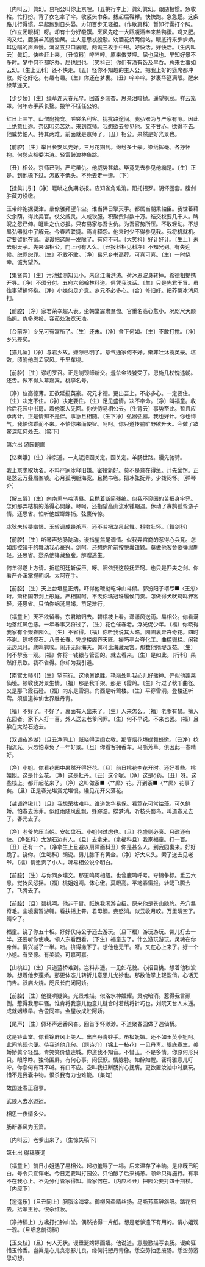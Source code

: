 <!-- { "loadSidebar": true } -->
〔内叫云〕眞幻。易相公叫你上京哩。〔丑挑行李上〕眞幻眞幻。跟随极惯。急收拾。忙打扮。背了衣包拿了伞。收紧头巾条。拔起后鞋襻。快快跑。急急趱。这条路儿行得惯。早起跑到日头晏。方知百步无轻担。〔作歇肩科〕暂卸行囊打个盹。〔作立闭眼科〕呀。却有十分好殽馔。烹风先吃一大瓯嗄酒奉来盐鸭蛋。鸡又肥。肉又烂。鹿脯羊羔酱油蘸。主人意思忒殷懃。劝酒花娇两傍站。眼底行来步步娇。耳边唱的声声慢。满盆五只口裏喊。两谎三枚手中甩。好快活。好快活。〔生内叫云〕眞幻。快些赶上来。〔丑惊科〕啐啐啐。原来做梦哩。屈也屈也。早知好景不多时。梦中何不都吃办。屈也屈也。〔笑科丑〕你们有酒有饭及早呑。总来世事如云幻。〔生上见科〕还不快走。〔丑〕怪你不知趣的主人公。把我上好的筵席都冲散。好吃好吃。有趣有趣。〔生〕你还在梦裏。〔丑〕啐啐啐。梦裏华筵满眼。醒来绿草连天。 

【步步娇】〔生〕绿草连天春光早。回首乡闾杳。思亲泪暗抛。遥望枫宸。祥云笼罩。何年赤手系长鳌。投竿不枉任公钓。

红日上三竿。山僧尙掩龛。嗟嗟名利客。扰扰路途间。我弘器为与严家有隙。因此上绝意仕途。奈因叩弟苦劝。来到京师。我想欲去参见他。又不甘心。欲得不去。他威势怕人。持其两难。前面就是京师了。〔丑〕相公。果然是好光景也。 

【前腔】〔生〕举目长安风光好。三月花期到。纷纷多士豪。染纸挥毫。各抒怀抱。何愁点额委洪涛。轻雷鼓浪神鱼跳。

〔丑〕相公。京师已到。严宅虽仇。他威势甚焰。毕竟先去参见他纔是。〔生〕正是。到他檐下过。怎敢不低头。不免去走一遭。〔下〕 

【挂眞儿引】〔净〕睚眦之仇期必报。应知雀角难消。阳托招罗。阴怀圈套。腹剑胜藏刀设缴。

玉带绯袍据要津。羣僚雅拜望车尘。谁当捧日擎天手。都属当朝秉轴臣。我世蕃藉父余荫。得此美官。仗父威灵。人咸钦服。积聚赀财数十万。结交权要几千人。睥睨之怨已伸。睚眦之仇必报。只有易家与吾世仇。为吾官势所压。不敢轻动。不想易弘器就中了解元。今春若联捷。焉肯释怨。他来时少不得参见我。我将机就机。定要留他在家。谩谩把这厮一发除了。有何不可。〔大笑科〕好计好计。〔生上〕未去朝天子。先来谒相公。门上可有人么。〔丑报科相见科净〕不知兄到。有失迎候。恕罪恕罪。〔生〕不敢不敢。〔净〕易兄乡书高荐。可喜可喜。〔生〕一时侥幸。诚为望外。 

【集贤宾】〔生〕污池蛙测知见小。未窥江海洪涛。荷沐恩波身转掉。希德相提携开导。〔净〕不须分付。五府六部翰林科道。俱凭我说话。〔生〕只是先君干冒。虽往事望捐怀抱。〔净〕小嫌何足介意。乡兄不必多心。〔合〕修旧好。把芥蔕冰消风扫。

【前腔】〔净〕家君荣幸超人表。坐朝堂震肃羣僚。官重名高心愈小。况咫尺天颜临照。仇多恩报。容茹处海宽天浩。

〔合前净〕乡兄可有寓所了。〔生〕还未。〔净〕舍下何如。〔生〕不敢打搅。〔净〕乡兄差矣。 

【猫儿坠】〔净〕与君乡故。嫌隙已明了。意气通家何不好。惭非吐沐揽英豪。堪效。须附他剧孟家风。千里车绕。

【前腔】〔生〕谬叨罗召。正是刎颈缔新交。羞杀金钱饕受了。恩施几杖愧违朝。还吿。做不得入幕嘉宾。桃李名号。

〔净〕位高德薄。正欲延揽英豪。况兄才德。更出吾上。不必多心。一定要住。〔生〕决定不住。〔净〕决定要住。〔生〕足见盛情。决不奉命。〔净〕叫福童。收拾后花园中书房。着他家人先回。你伏侍易相公去。〔生背云〕事势至此。暂且应承再计。正是情知不是伴。事急且相随。〔生下净〕弘器弘器。我也好计。你也悔气。我怕你乖而不来。不怕你来而使智。呵呵。你只道抟鹏旷野欲升天。今做了跛鳖深缸何处去。〔笑下〕 

第六出
游园题画

【忆秦娥】〔生〕神京近。一丸泥把函关定。函关定。羊肠世路。谩先驰骋。

我上京求取功名。不料严家冰释旧嫌。密投新好。莫不是意在得鱼。计先舍饵。正是愁云万叠眉峯锁。心月孤明胆海宽。且抛书卷。把冰弦抚弄。少拨闷怀。〔弹琴介〕 

【解三酲】〔生〕向南熏鸟啼淸昼。且抛着断简残编。似我不窥园的苦把身牢穽。怎如那弄枯桐的落得心閴静。琴呵。还指望高山流水锺期遇。休动了寡鹄孤鸾游子情。还思省。怕听他螳螂蝉捕。弦裏传惊。

冰弦未转番幽恨。玉轸调成畏杀声。还不若把龙泉起舞。抖擞壮怀。〔舞剑科〕 

【前腔】〔生〕听琴声愁肠陡动。谩指望焦尾调情。似我弄宫商的惹得心兵竞。怎如那控镆干的舞动我心豪兴。剑呵。还想你阶前按脱囊锥颖。莫做他客舍歌弹缑蒯轻。还思省。愁杀他锋藏鱼腹。解赠逃生。

何年得遂上方请。折槛明廷斩佞臣。呀。照依我这般抚弄呵。也只是匹夫之剑。你看严介溪掌握朝纲。太阿在手。 

【前腔】〔生〕天上台垣星正炳。吓得他鞭挞乾坤山斗倾。郭汾阳子壻尽■〈王怱〉珩。萧相国带剑上彤庭。严相国呵。不羡你璚冠珠履侯门贵。怎做得犬吠鸡鸣狎客轻。还思省。只怕你蜗涎易竭。茧足难行。

〔福童上〕天不欲留春。东君暗归去。碧梧枝上看。潇潇风送雨。易相公。你看满地落红风色恶。一年春事又将过了。〔生〕花色催春老。浮光促少年。〔福〕你晓得我家有个聚春园么。〔生〕不省得。〔福〕你听我说其大略。园圃裏异卉奇花。四时不谢。琼枝怪石。八景长春。凭虚楼阁齐天匠。撮巧亭台夺化工。曲槛兜栏。闲锁无边风月。麀鸣鹤唳。闹开无际海天。眞可比海藏龙宫。那数他隋堤汉苑。〔生〕何不挈我一观。〔福〕你将一钱银与管园的。就去看来。〔生〕是如此。〔行科〕果然好景致。我不省得。你却为我引道。 

【南宫太师引】〔生〕望前行。这地眞绝胜。艳丽处叫我心儿好骇神。俨似他蓬莱仙境。顿敎我对景生情。〔福〕那是秋千架。那是飞霞岭。〔生〕行过了秋千曲径。又是那飞霞石磴。〔福〕向东是雪洞。向西是听莺楼。〔生〕平穿雪洞。登楼还听莺。须信道神仙世界胜丹靑。

〔福〕不好了。不好了。裏面有人出来了。〔生〕人来怎么。〔福〕老爹有禁。擅入花园者。家下人打一百。外人送去老爷问罪。〔生〕何不早说。不来也罢。〔福〕且躱在太湖石边去。 

【双调夜游湖】〔旦丑净同上〕祇晓得深闺女敎。那管烟花境蝶舞蜂邀。〔丑净〕捻指流光。只恐怕辜负了一年好景。〔旦〕你看客拥香车。马嘶芳草。俱因此一春晴好。

〔净〕小姐。你看花园中果然开得好花。〔旦〕前日桃花李花开时。还好看些。桃姐姐。这是什么花。〔净〕这是牡丹。〔丑〕这个呢。〔净〕这是药。〔丑〕呀。这些栈上。都开起花来了。〔净〕这叫做荼■〈艹縻〉花。开到荼■〈艹縻〉花事了矣。〔旦〕正是春光堪赏尤堪恨。纔见花开又落花。 

【越调铧锹儿】〔旦〕我想荣枯难料。谁道繁华易保。看莺花可常绘藻。可久鲜娇。怕春去芳菲。似红雨随风乱飘。蜂踪浩。蝶梦消。听枝头蜀鸟。叫道春光去了。春光去了。

〔净〕老爷势压当朝。安如盘石。小姐何过虑也。〔旦〕花盛则必衰。月盈还有缺。〔净张科〕太湖石边有人。〔旦〕去拿来。〔拿福科旦〕我家福童。打一百。〔丑〕还有一个。〔净拿生上旦避以扇障面科丑〕你是甚么人。到我园裏来。好好跪了。饶你。〔生喝科〕胡说。男儿膝下有黄金。〔净〕好大来头。索了送去见老爷。〔福〕情愿责了小人。听易相公说个明白。 

【前腔】〔生〕与你同乡壤交。那更鸣珂相绍。也曾鹿鸣呼号。夺锦争标。垂云六息。觉抟风怒摇。〔福〕桃姐姐呵。休心傲。莫眼高。平地春雷报。转睫飞腾去了。飞腾去了。

【前腔】〔旦〕碧桃呵。他非干冒。祇愧我闲游自招。原来他是苍山隐豹。丹穴翥奇毛。尘境裏暂游翱。看扶摇上霄。君毋懊。妾怒消。似云收月皎。万里晴空了。晴空了。

福童。饶了你五十板。好好伏侍公子还去游玩。〔旦下福〕游玩游玩。臀儿打去一半。还要听你使唤。领人东看西看。〔下生〕福童去了。什么游玩游玩。灵魂在你身伴。情兴减了一半。咄。拚得撇下了。想他也无干。呀。又在心上来了。好一个小姐。有贤德。有美貌。可嘉可嘉。 

【山桃红】〔生〕只道蓝桥难到。岂料非遥。一见如花貌。心招目挑。想着他秋波渺。想着他步莲娇。那更体态儿转折儿意思儿尤妙也。那数他掌上轻盈俏。心话无门吿。祅庙火烧。咫尺长门闭阿娇。

【前腔】〔生〕他疑嗔疑笑。光景难描。似洛水神姬耀。灵魂暗消。惹得我言顚倒。惹得我思牢骚。谁肯将我意儿他意儿缝合时若线将针巧也。刘阮天台人未遥。成就姻缘早。合卺同牢。金屋妆成贮阿娇。

【尾声】〔生〕佩环声远香风杳。回首予怀渺渺。不道聚春园做了遇仙桥。

这是钤山堂。你看锦屛风上美人。出自丹靑妙手。虽极妩媚。还不如玉英小姐呵。此间笔砚也便。待我道他几句。〔题诗介〕〔锦上一枝花〕一见丹靑。眼底春生。美娇娇眞个轻盈。肯笑笑价値连城。你道我不知音。不惜玉。不是多情。你原何形只只。眼睁睁。独倚围屛。有何心事。闷恹恹。情脉脉。如醉如醒。密将雅意儿叮咛。你奈何有耳不听。有口不应。空叫我枉断肠拊心抚膺。更欲置汝袖中时展玩。惜不是我囊中物。恨杀我有力也难能。〔集句〕 

故国逢春正寂寥。



武陵人去水迢迢。

相思一夜情多少。



肠断春风为玉箫。

〔内叫云〕老爹出来了。〔生惊失稿下〕 

第七出
得稿赓词

〔福童上〕前日小姐遇了易相公。起初羞辱了一埸。后来温存了半晌。是非旣已明白。号令只宜诨帐。今日定要叫打园公。只怕酿了后来祸恙。领命只得施行。有事不在我心上。不免分付管家得知。管家何在。〔内应科丑〕把园公要打四十荆杖。〔内应下〕 

【逍遥乐】〔旦丑同上〕胭脂涂海棠。御柳风牵晴丝扬。马嘶芳草醉斜阳。踏花归去。拾翠王孙。恨杀红妆。

〔净持稿上〕方纔打扫钤山堂。偶然拾得一片纸。想是老爹遗下有用的。请小姐观一观。〔旦细念前词科〕 

【玉交枝】〔旦〕何人无状。谩垂涎娉婷画嫱。他说道。意殷懃描写衷肠。谩痴狂惜玉怜香。岂眞是心儿贪恋影儿良。缘何托愬丹靑像。恁空劳抽思废肠。恁空劳游思幻想。

